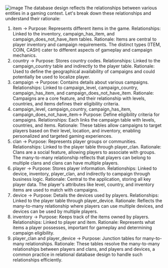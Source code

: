 ![image](https://github.com/cristinardd/profile-matcher/assets/70025874/7b0b4acd-24f3-4786-8079-045027f7ede1)
The database design reflects the relationships between various entities in a gaming context. Let's break down these relationships and understand their rationale:

1. item -> 
Purpose: Represents different items in the game.
Relationships: Linked to the inventory, campaign_has_item, and campaign_does_not_have_item tables.
Rationale: Items are central to player inventory and campaign requirements. The distinct types (ITEM, COIN, CASH) cater to different aspects of gameplay and campaign mechanics.
3. country ->
Purpose: Stores country codes.
Relationships: Linked to the campaign_country table and indirectly to the player table.
Rationale: Used to define the geographical availability of campaigns and could potentially be used to localize player.
4. campaign ->
Purpose: Contains details about various campaigns.
Relationships: Linked to campaign_level, campaign_country, campaign_has_item, and campaign_does_not_have_item.
Rationale: Campaigns are a core feature, and their relationship with levels, countries, and items defines their eligibility criteria.
5. campaign_level, campaign_country, campaign_has_item, campaign_does_not_have_item->
Purpose: Define eligibility criteria for campaigns.
Relationships: Each links the campaign table with levels, countries, and items.
Rationale: These tables allow campaigns to target players based on their level, location, and inventory, enabling personalized and targeted gaming experiences.
6. clan ->
Purpose: Represents player groups or communities.
Relationships: Linked to the player table through player_clan.
Rationale: Clans are a social feature, allowing players to associate with groups. The many-to-many relationship reflects that players can belong to multiple clans and clans can have multiple players.
7. player ->
Purpose: Stores player information.
Relationships: Linked to device, inventory, player_clan, and indirectly to campaign through business logic.
Rationale: Central to the application, storing all key player data. The player's attributes like level, country, and inventory items are used to match with campaigns.
8. device ->
Purpose: Details the devices used by players.
Relationships: Linked to the player table through player_device.
Rationale: Reflects the many-to-many relationship where players can use multiple devices, and devices can be used by multiple players.
9. inventory ->
Purpose: Keeps track of the items owned by players.
Relationships: Linked to player and item.
Rationale: Represents what items a player possesses, important for gameplay and determining campaign eligibility.
10. player_clan and player_device ->
Purpose: Junction tables for many-to-many relationships.
Rationale: These tables resolve the many-to-many relationships between players and clans, and players and devices, a common practice in relational database design to handle such relationships efficiently.
